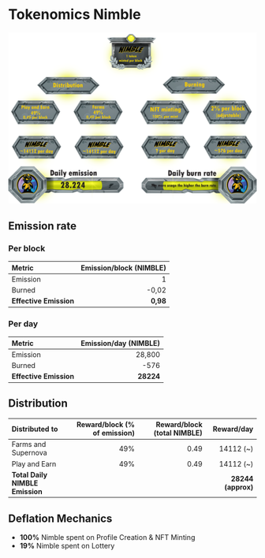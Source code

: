 # Tokenomics Nimble

![](../../.gitbook/assets/nimble-tokenomics.png)



## **Emission rate** <a id="emission-rate"></a>

### **Per block**

| **Metric** | **Emission/block \(NIMBLE\)** |
| :--- | ---: |
| Emission | 1 |
| Burned | -0,02 |
| **Effective Emission** | **0,98** |

### Per day <a id="per-day"></a>

| **Metric** | **Emission/day \(NIMBLE\)** |
| :--- | ---: |
| Emission | 28,800 |
| Burned | -576 |
| **Effective Emission** | **28224** |

## Distribution <a id="distribution"></a>

| Distributed to | Reward/block \(% of emission\) | Reward/block \(total NIMBLE\) | Reward/day |
| :--- | ---: | ---: | ---: |
| Farms and Supernova | 49% | 0.49 | 14112 \(~\) |
| Play and Earn | 49% | 0.49 | 14112 \(~\) |
| **Total Daily NIMBLE Emission** |  |  | **28244 \(approx\)** |

## Deflation Mechanics

* **100%** Nimble spent on Profile Creation & NFT Minting
* **19%** Nimble spent on Lottery

